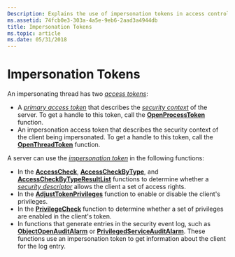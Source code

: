 ```yaml
---
Description: Explains the use of impersonation tokens in access control.
ms.assetid: 74fcb0e3-303a-4a5e-9eb6-2aad3a4944db
title: Impersonation Tokens
ms.topic: article
ms.date: 05/31/2018
---
```


# Impersonation Tokens

An impersonating thread has two [*access tokens*](https://docs.microsoft.com/windows/desktop/SecGloss/a-gly):

-   A [*primary access token*](https://docs.microsoft.com/windows/desktop/SecGloss/p-gly) that describes the [*security context*](https://docs.microsoft.com/windows/desktop/SecGloss/s-gly) of the server. To get a handle to this token, call the [**OpenProcessToken**](https://msdn.microsoft.com/en-us/library/Aa379295(v=VS.85).aspx) function.
-   An impersonation access token that describes the security context of the client being impersonated. To get a handle to this token, call the [**OpenThreadToken**](https://msdn.microsoft.com/en-us/library/Aa379296(v=VS.85).aspx) function.

A server can use the [*impersonation token*](https://docs.microsoft.com/windows/desktop/SecGloss/i-gly) in the following functions:

-   In the [**AccessCheck**](https://msdn.microsoft.com/en-us/library/Aa374815(v=VS.85).aspx), [**AccessCheckByType**](https://msdn.microsoft.com/en-us/library/Aa374826(v=VS.85).aspx), and [**AccessCheckByTypeResultList**](https://msdn.microsoft.com/en-us/library/Aa374836(v=VS.85).aspx) functions to determine whether a [*security descriptor*](https://docs.microsoft.com/windows/desktop/SecGloss/s-gly) allows the client a set of access rights.
-   In the [**AdjustTokenPrivileges**](https://msdn.microsoft.com/en-us/library/Aa375202(v=VS.85).aspx) function to enable or disable the client's privileges.
-   In the [**PrivilegeCheck**](https://msdn.microsoft.com/en-us/library/Aa379304(v=VS.85).aspx) function to determine whether a set of privileges are enabled in the client's token.
-   In functions that generate entries in the security event log, such as [**ObjectOpenAuditAlarm**](/windows/desktop/api/Winbase/nf-winbase-objectopenauditalarma) or [**PrivilegedServiceAuditAlarm**](/windows/desktop/api/Winbase/nf-winbase-privilegedserviceauditalarma). These functions use an impersonation token to get information about the client for the log entry.

 

 



